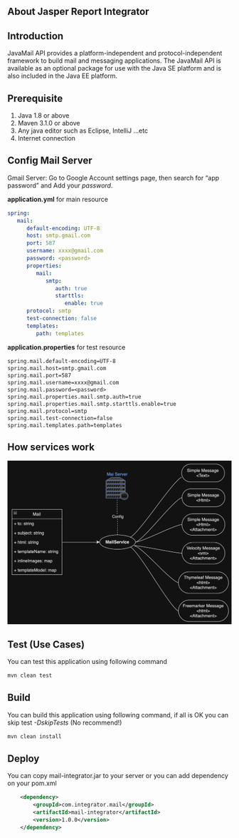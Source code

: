 ## About Jasper Report Integrator

## Introduction
JavaMail API provides a platform-independent and protocol-independent framework to build mail and messaging applications. The JavaMail API is available as an optional package for use with the Java SE platform and is also included in the Java EE platform.

## Prerequisite
1. Java 1.8 or above
2. Maven 3.1.0 or above
3. Any java editor such as Eclipse, IntelliJ ...etc
4. Internet connection

## Config Mail Server

Gmail Server: Go to Google Account settings page, then search for “app password” and Add your *password*.

**application.yml** for main resource

```yaml
spring:
   mail:
      default-encoding: UTF-8
      host: smtp.gmail.com
      port: 587
      username: xxxx@gmail.com
      password: <password>
      properties:
         mail:
            smtp:
               auth: true
               starttls:
                  enable: true
      protocol: smtp
      test-connection: false
      templates:
         path: templates
```

**application.properties** for test resource

```properties
spring.mail.default-encoding=UTF-8
spring.mail.host=smtp.gmail.com
spring.mail.port=587
spring.mail.username=xxxx@gmail.com
spring.mail.password=<password>
spring.mail.properties.mail.smtp.auth=true
spring.mail.properties.mail.smtp.starttls.enable=true
spring.mail.protocol=smtp
spring.mail.test-connection=false
spring.mail.templates.path=templates
```

## How services work
<p align="center">
  <img src="src/main/resources/img/mail.png" width="700" title="Mail">
</p>

## Test (Use Cases)
You can test this application using following command

```bash
mvn clean test
```

## Build
You can build this application using following command, if all is OK you can skip test *-DskipTests* (No recommend!)

```bash
mvn clean install
```

## Deploy
You can copy mail-integrator.jar to your server or you can add dependency on your pom.xml

```xml
	<dependency>
		<groupId>com.integrator.mail</groupId>
		<artifactId>mail-integrator</artifactId>
		<version>1.0.0</version>
	</dependency>
```